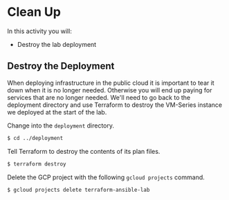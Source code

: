 # Clean Up

In this activity you will:

* Destroy the lab deployment

## Destroy the Deployment

When deploying infrastructure in the public cloud it is important to tear it down when it is no longer needed.  Otherwise you will end up paying for services that are no longer needed. We'll need to go back to the deployment directory and use Terraform to destroy the VM-Series instance we deployed at the start of the lab.

Change into the `deployment` directory.

~~~bash
$ cd ../deployment
~~~

Tell Terraform to destroy the contents of its plan files.

~~~bash
$ terraform destroy
~~~

Delete the GCP project with the following `gcloud projects` command.

~~~bash
$ gcloud projects delete terraform-ansible-lab
~~~


